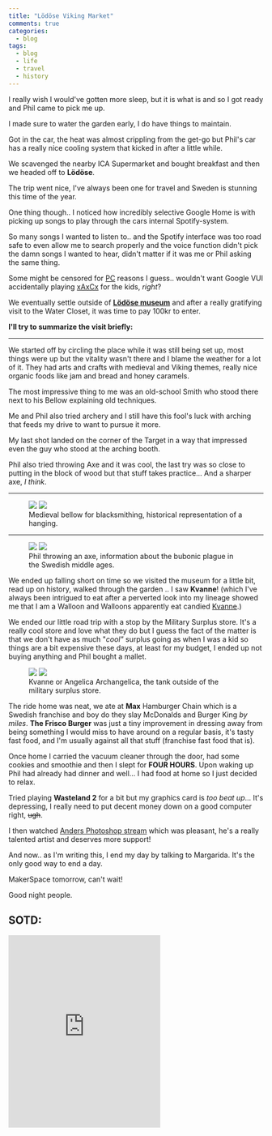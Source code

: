 ```yaml
---
title: "Lödöse Viking Market"
comments: true
categories:
  - blog
tags:
  - blog
  - life
  - travel
  - history
---
```


I really wish I would've gotten more sleep, but it is what is and so I got ready and Phil came to pick me up.

I made sure to water the garden early, I do have things to maintain.

Got in the car, the heat was almost crippling from the get-go but Phil's car has a really nice cooling system that kicked in after a little while.

We scavenged the nearby ICA Supermarket and bought breakfast and then we headed off to **Lödöse**.


The trip went nice, I've always been one for travel and Sweden is stunning this time of the year.

One thing though.. I noticed how incredibly selective Google Home is with picking up songs to play through the cars internal Spotify-system.

So many songs I wanted to listen to.. and the Spotify interface was too road safe to even allow me to search properly and the voice function didn't pick the damn songs I wanted to hear, didn't matter if it was me or Phil asking the same thing.

Some might be censored for [PC](https://en.wikipedia.org/wiki/Political_correctness) reasons I guess.. wouldn't want Google VUI accidentally playing [xAxCx](https://open.spotify.com/track/2xx7b4eug8nXaQkiBm10RT?si=DHUQjCriRiOtn8fvodLMUw) for the kids, *right*?

  

We eventually settle outside of **[Lödöse museum](https://www.fotevikensmuseum.se/d/en/vikingar/vikingamarknaden/2018)** and after a really gratifying visit to the Water Closet, it was time to pay 100kr to enter.

  

**I'll try to summarize the visit briefly:**

  ---

We started off by circling the place while it was still being set up, most things were up but the vitality wasn't there and I blame the weather for a lot of it. They had arts and crafts with medieval and Viking themes, really nice organic foods like jam and bread and honey caramels.

  

The most impressive thing to me was an old-school Smith who stood there next to his Bellow explaining old techniques.

  

Me and Phil also tried archery and I still have this fool's luck with arching that feeds my drive to want to pursue it more.

My last shot landed on the corner of the Target in a way that impressed even the guy who stood at the arching booth.

  

Phil also tried throwing Axe and it was cool, the last try was so close to putting in the block of wood but that stuff takes practice... And a sharper axe, *I think*.

---

<figure class="half">
	<a href="https://github.com/dotMavriQ/dotmavriq.github.io/blob/master/assets/Camera/20180602_lodose1.jpg?raw=true">
	<img src="https://github.com/dotMavriQ/dotmavriq.github.io/blob/master/assets/Camera/20180602_lodose1.jpg?raw=true"></a>
  	<a href="https://github.com/dotMavriQ/dotmavriq.github.io/blob/master/assets/Camera/20180602_lodose4.jpg?raw=true">
	<img src="https://github.com/dotMavriQ/dotmavriq.github.io/blob/master/assets/Camera/20180602_lodose4.jpg?raw=true"></a>
  	<figcaption>Medieval bellow for blacksmithing, historical representation of a hanging.</figcaption>
  </figure>

---

<figure class="half">
    <a href="https://github.com/dotMavriQ/dotmavriq.github.io/blob/master/assets/Camera/20180602_lodose2.jpg?raw=true">
	<img src="https://github.com/dotMavriQ/dotmavriq.github.io/blob/master/assets/Camera/20180602_lodose2.jpg?raw=true"></a>
    <a href="https://github.com/dotMavriQ/dotmavriq.github.io/blob/master/assets/Camera/20180602_lodose3.jpg?raw=true">
	<img src="https://github.com/dotMavriQ/dotmavriq.github.io/blob/master/assets/Camera/20180602_lodose3.jpg?raw=true"></a>
	<figcaption>Phil throwing an axe, information about the bubonic plague in the Swedish middle ages.</figcaption>
</figure>

We ended up falling short on time so we visited the museum for a little bit, read up on history, walked through the garden .. I saw **Kvanne**! (which I've always been intrigued to eat after a perverted look into my lineage showed me that I am a Walloon and Walloons apparently eat candied [Kvanne](https://en.wikipedia.org/wiki/Angelica_archangelica).)  

We ended our little road trip with a stop by the Military Surplus store. It's a really cool store and love what they do but I guess the fact of the matter is that we don't have as much "*cool"* surplus going as when I was a kid so things are a bit expensive these days, at least for my budget, I ended up not buying anything and Phil bought a mallet.


<figure class="half">
    <a href="https://github.com/dotMavriQ/dotmavriq.github.io/blob/master/assets/Camera/20180602_lodose5.jpg?raw=true">
	<img src="https://github.com/dotMavriQ/dotmavriq.github.io/blob/master/assets/Camera/20180602_lodose5.jpg?raw=true"></a>
  	<a href="https://github.com/dotMavriQ/dotmavriq.github.io/blob/master/assets/Camera/20180602_lodose6.jpg?raw=true">
	<img src="https://github.com/dotMavriQ/dotmavriq.github.io/blob/master/assets/Camera/20180602_lodose6.jpg?raw=true"></a>
	<figcaption>Kvanne or Angelica Archangelica, the tank outside of the military surplus store.</figcaption>
</figure>
  
The ride home was neat, we ate at **Max** Hamburger Chain which is a Swedish franchise and boy do they slay McDonalds and Burger King *by miles*. **The Frisco Burger** was just a tiny improvement in dressing away from being something I would miss to have around on a regular basis, it's tasty fast food, and I'm usually against all that stuff (franchise fast food that is).

Once home I carried the vacuum cleaner through the door, had some cookies and smoothie and then I slept for **FOUR HOURS**. Upon waking up Phil had already had dinner and well... I had food at home so I just decided to relax.

Tried playing **Wasteland 2** for a bit but my graphics card is *too beat up*... It's depressing, I really need to put decent money down on a good computer right, ~~ugh~~.

  

I then watched [Anders Photoshop stream](https://www.youtube.com/user/TheWikTube) which was pleasant, he's a really talented artist and deserves more support!

  

And now.. as I'm writing this, I end my day by talking to Margarida. It's the only good way to end a day.

  

MakerSpace tomorrow, can't wait!

Good night people.

## SOTD:
<iframe src="https://open.spotify.com/embed?uri=spotify:track:0U31bDmj6nusT2wBsM9SkK" width="300" height="380" frameborder="0" allowtransparency="true" allow="encrypted-media"></iframe>